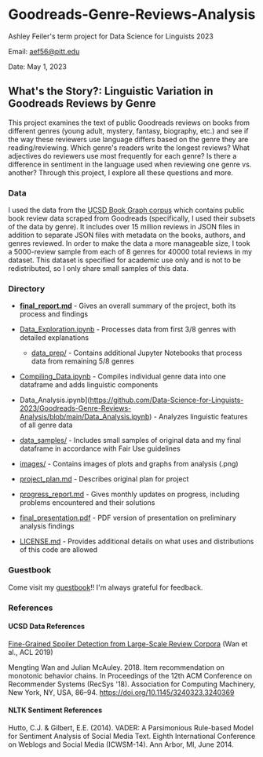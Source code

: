 # Goodreads-Genre-Reviews-Analysis
Ashley Feiler's term project for Data Science for Linguists 2023

Email: aef56@pitt.edu

Date: May 1, 2023

## What's the Story?: Linguistic Variation in Goodreads Reviews by Genre

This project examines the text of public Goodreads reviews on books from different genres (young adult, mystery, fantasy, biography, etc.) and see if the way these reviewers use language differs based on the genre they are reading/reviewing. Which genre's readers write the longest reviews? What adjectives do reviewers use most frequently for each genre? Is there a difference in sentiment in the language used when reviewing one genre vs. another? Through this project, I explore all these questions and more.

### Data

I used the data from the [UCSD Book Graph corpus](https://sites.google.com/eng.ucsd.edu/ucsdbookgraph/home) which contains public book review data scraped from Goodreads (specifically, I used their subsets of the data by genre). It includes over 15 million reviews in JSON files in addition to separate JSON files with metadata on the books, authors, and genres reviewed. In order to make the data a more manageable size, I took a 5000-review sample from each of 8 genres for 40000 total reviews in my dataset. This dataset is specified for academic use only and is not to be redistributed, so I only share small samples of this data.

### Directory

- **[final_report.md](https://github.com/Data-Science-for-Linguists-2023/Goodreads-Genre-Reviews-Analysis/blob/main/final_report.md)** - Gives an overall summary of the project, both its process and findings
- [Data_Exploration.ipynb](https://github.com/Data-Science-for-Linguists-2023/Goodreads-Genre-Reviews-Analysis/blob/main/Data_Exploration.ipynb) - Processes data from first 3/8 genres with detailed explanations
  - [data_prep/](https://github.com/Data-Science-for-Linguists-2023/Goodreads-Genre-Reviews-Analysis/tree/main/data_prep) - Contains additional Jupyter Notebooks that process data from remaining 5/8 genres

- [Compiling_Data.ipynb](https://github.com/Data-Science-for-Linguists-2023/Goodreads-Genre-Reviews-Analysis/blob/main/Compiling_Data.ipynb) - Compiles individual genre data into one dataframe and adds linguistic components
- Data_Analysis.ipynb](https://github.com/Data-Science-for-Linguists-2023/Goodreads-Genre-Reviews-Analysis/blob/main/Data_Analysis.ipynb) - Analyzes linguistic features of all genre data
- [data_samples/](https://github.com/Data-Science-for-Linguists-2023/Goodreads-Genre-Reviews-Analysis/tree/main/data_samples) - Includes small samples of original data and my final dataframe in accordance with Fair Use guidelines
- [images/](https://github.com/Data-Science-for-Linguists-2023/Goodreads-Genre-Reviews-Analysis/tree/main/images) - Contains images of plots and graphs from analysis (.png)
- [project_plan.md](https://github.com/Data-Science-for-Linguists-2023/Goodreads-Genre-Reviews-Analysis/blob/main/project_plan.md) - Describes original plan for project
- [progress_report.md](https://github.com/Data-Science-for-Linguists-2023/Goodreads-Genre-Reviews-Analysis/blob/main/progress_report.md) - Gives monthly updates on progress, including problems encountered and their solutions
- [final_presentation.pdf](https://github.com/Data-Science-for-Linguists-2023/Goodreads-Genre-Reviews-Analysis/blob/main/final_presentation.pdf) - PDF version of presentation on preliminary analysis findings
- [LICENSE.md](https://github.com/Data-Science-for-Linguists-2023/Goodreads-Genre-Reviews-Analysis/blob/main/LICENSE.md) - Provides additional details on what uses and distributions of this code are allowed

### Guestbook

Come visit my [guestbook](https://github.com/Data-Science-for-Linguists-2023/Class-Lounge/blob/main/guestbooks/ashley.md)!! I'm always grateful for feedback. 

### References

#### UCSD Data References

[Fine-Grained Spoiler Detection from Large-Scale Review Corpora](https://aclanthology.org/P19-1248) (Wan et al., ACL 2019)

Mengting Wan and Julian McAuley. 2018. Item recommendation on monotonic behavior chains. In Proceedings of the 12th ACM Conference on Recommender Systems (RecSys '18). Association for Computing Machinery, New York, NY, USA, 86–94. https://doi.org/10.1145/3240323.3240369

#### NLTK Sentiment References

Hutto, C.J. & Gilbert, E.E. (2014). VADER: A Parsimonious Rule-based Model for Sentiment Analysis of Social Media Text. Eighth International Conference on Weblogs and Social Media (ICWSM-14). Ann Arbor, MI, June 2014.
